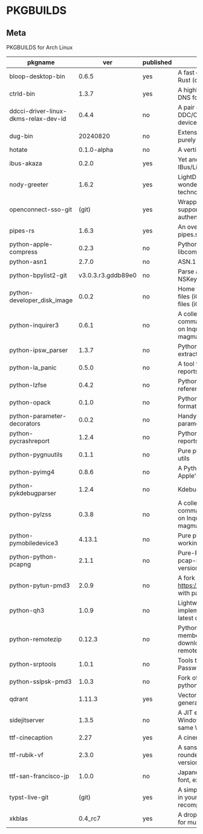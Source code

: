 # PKGBUILDS

## Meta

PKGBUILDS for Arch Linux

| pkgname                              | ver                | published | desc                                                                                                                   |
| ------------------------------------ | ------------------ | --------- | ---------------------------------------------------------------------------------------------------------------------- |
| bloop-desktop-bin                    | 0.6.5              | yes       | A fast code search engine written in Rust (client)                                                                     |
| ctrld-bin                            | 1.3.7              | yes       | A highly configurable, multi-protocol DNS forwarding proxy                                                             |
| ddcci-driver-linux-dkms-relax-dev-id | 0.4.4              | no        | A pair of Linux kernel drivers for DDC/CI monitors (DKMS): relaxed device identification                               |
| dug-bin                              | 20240820           | no        | Extensible DNS libraries written purely in Haskell                                                                     |
| hotate                               | 0.1.0-alpha        | no        | A vertical-writing editor                                                                                              |
| ibus-akaza                           | 0.2.0              | yes       | Yet another Japanese IME for IBus/Linux                                                                                |
| nody-greeter                         | 1.6.2              | yes       | LightDM greeter that allows to create wonderful themes with web technologies                                           |
| openconnect-sso-git                  | (git)              | yes       | Wrapper script for OpenConnect supporting Azure AD (SAMLv2) authentication (git version)                               |
| pipes-rs                             | 1.6.3              | yes       | An over-engineered rewrite of pipes.sh in Rust                                                                         |
| python-apple-compress                | 0.2.3              | no        | Python bindings for Apple's libcompression                                                                             |
| python-asn1                          | 2.7.0              | no        | ASN.1 encoder/decoder                                                                                                  |
| python-bpylist2-git                  | v3.0.3.r3.gddb89e0 | no        | Parse and Generate binary plists and NSKeyedArchiver archives                                                          |
| python-developer_disk_image          | 0.0.2              | no        | Home for both DeveloperDiskImage files (iOS < 17.0) and Personalized files (iOS >= 17.0)                               |
| python-inquirer3                     | 0.6.1              | no        | A collection of common interactive command line user interfaces, based on Inquirer.js (fork of magmax/python-inquirer) |
| python-ipsw_parser                   | 1.3.7              | no        | Python3 utility for parsing and extracting data from IPSW                                                              |
| python-la_panic                      | 0.5.0              | no        | A tool for working with iPhone crash reports                                                                           |
| python-lzfse                         | 0.4.2              | no        | Python bindings for the LZFSE reference implementation                                                                 |
| python-opack                         | 0.1.0              | no        | Python library for parsing the opack format                                                                            |
| python-parameter-decorators          | 0.0.2              | no        | Handy decorators for converting parameters                                                                             |
| python-pycrashreport                 | 1.2.4              | no        | Python3 parser for Apple's crash reports                                                                               |
| python-pygnuutils                    | 0.1.1              | no        | Pure python implementation for GNU utils                                                                               |
| python-pyimg4                        | 0.8.6              | no        | A Python library/CLI tool for parsing Apple's Image4 format                                                            |
| python-pykdebugparser                | 1.2.4              | no        | Kdebug events and ktraces parser                                                                                       |
| python-pylzss                        | 0.3.8              | no        | A collection of common interactive command line user interfaces, based on Inquirer.js (fork of magmax/python-inquirer) |
| python-pymobiledevice3               | 4.13.1             | no        | Pure python3 implementation for working with iDevices                                                                  |
| python-python-pcapng                 | 2.1.1              | no        | Pure-Python library to parse the pcap-ng format used by newer versions of dumpcap & similar tools                      |
| python-pytun-pmd3                    | 2.0.9              | no        | A fork of https://github.com/montag451/pytun with partial Darwin support                                               |
| python-qh3                           | 1.0.9              | no        | Lightweight QUIC and HTTP/3 implementation in Python (built from latest commit)                                        |
| python-remotezip                     | 0.12.3             | no        | Python module to access single members of a zip archive without downloading the full content from a remote web server  |
| python-srptools                      | 1.0.1              | no        | Tools to implement Secure Remote Password (SRP) authentication                                                         |
| python-sslpsk-pmd3                   | 1.0.3              | no        | Fork of sslpsk with support for latest python versions                                                                 |
| qdrant                               | 1.11.3             | yes       | Vector Database for the next generation of AI applications                                                             |
| sidejitserver                        | 1.3.5              | no        | A JIT enabler for iOS 17 with a Windows/macOS computer on the same WiFi                                                |
| ttf-cinecaption                      | 2.27               | yes       | A cinematic Japanese font                                                                                              |
| ttf-rubik-vf                         | 2.3.0              | yes       | A sans serif font family with slightly rounded corners: variable font version                                          |
| ttf-san-francisco-jp                 | 1.0.0              | no        | Japanese version of San Francisco font, extracted from Apple's website                                                 |
| typst-live-git                       | (git)              | yes       | A simple utility to watch for changes in your typst file and automatically recompile them                              |
| xkblas                               | 0.4_rc7            | yes       | A drop in replacement of blas library for multi-GPUs servers                                                           |
